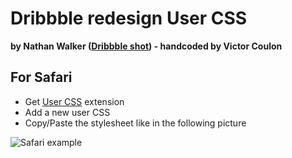 # Dribbble redesign User CSS
**by Nathan Walker ([Dribbble shot](http://dribbble.com/shots/460736-Dribbble-Redesign)) - handcoded by Victor Coulon**


## For Safari

* Get [User CSS](http://code.grid.in.th/) extension
* Add a new user CSS
* Copy/Paste the stylesheet like in the following picture

![Safari example](http://f.cl.ly/items/020l2A1j3G0V3E403002/User%20CSS.png)


